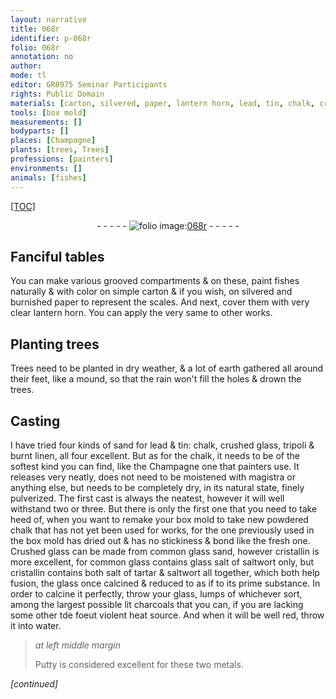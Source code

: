 ```yaml
---
layout: narrative
title: 068r
identifier: p-068r
folio: 068r
annotation: no
author:
mode: tl
editor: GR8975 Seminar Participants
rights: Public Domain
materials: [carton, silvered, paper, lantern horn, lead, tin, chalk, crushed glass, tripoli, burnt linen, the Champagne one that painters use, magistra, powdered chalk, Crushed glass, common glass sand, however cristallin, common glass, glass, salt of saltwort, cristallin, salt of tartar, saltwort, charcoals, water, Putty, metals]
tools: [box mold]
measurements: []
bodyparts: []
places: [Champagne]
plants: [trees, Trees]
professions: [painters]
environments: []
animals: [fishes]
---
```


<p><a href="{{ site.baseurl }}/diplomatic/">[TOC]</a></p><div class="folio" align="center">- - - - - <a href="http://gallica.bnf.fr/ark:/12148/btv1b10500001g/f141.image" target="_blank"><img src="https://cu-mkp.github.io/2017-workshop-edition/assets/photo-icon.png" alt="folio image: " style="display:inline-block; margin-bottom:-3px;"/>068r</a> - - - - - </div>  
  

## Fanciful tables

 
You can make various grooved compartments & on these, paint <span class="al">fishes</span> naturally & with color on simple <span class="m">carton</span> & if you wish, on <span class="m">silvered</span> and burnished <span class="m">paper</span> to represent the scales. And next, cover them with very clear <span class="m">lantern horn</span>. You can apply the very same to other works.
 
 
  

## Planting <span class="pa">trees</span>

 
 <span class="pa">Trees</span> need to be planted in dry weather, & a lot of earth gathered all around their feet, like a mound, so that the rain won't fill the holes & drown the <span class="pa">trees</span>.
 
 
  

## Casting

 
I have tried four kinds of sand for <span class="m">lead</span> & <span class="m">tin</span>: <span class="m">chalk</span>, <span class="m">crushed glass</span>, <span class="m">tripoli</span> & <span class="m">burnt linen</span>, all four excellent. But as for the <span class="m">chalk</span>, it needs to be of the softest kind you can find, like <span class="m">the <span class="pl">Champagne</span> one that <span class="pro">painters</span> use</span>. It releases very neatly, does not need to be moistened with <span class="m">magistra</span> or anything else, but needs to be completely dry, in its natural state, finely pulverized. The first cast is always the neatest, however it will well withstand two or three. But there is only the first one that you need to take heed of, when you want to remake your <span class="tl">box mold</span> to take new <span class="m">powdered chalk</span> that has not yet been used for works, for the one previously used in the box mold has dried out & has no stickiness & bond like the fresh one. <span class="m">Crushed glass</span> can be made from <span class="m">common glass sand, however cristallin</span> is more excellent, for <span class="m">common glass</span> contains <span class="del"><span class="m">glass</span></span> <span class="m">salt of saltwort</span> only, but <span class="m">cristallin</span> contains both <span class="m">salt of tartar</span> & <span class="m">saltwort</span> all together, which both help fusion, the <span class="m">glass</span> once calcined & reduced to as if to its prime substance. In order to calcine it perfectly, throw your <span class="m">glass</span>, lumps of whichever sort, among the largest possible lit <span class="m">charcoals</span> that you can, if you are lacking some other <span class="del">t</span><span class="add">d</span>e foeu<span class="del">t</span> violent heat source. And when it will be well red, throw it into <span class="m">water</span>.
 
> *at left middle margin*
> 
> 
>   <span class="m">Putty</span> is considered excellent for these two <span class="m">metals</span>.
 
*[continued]*
 
